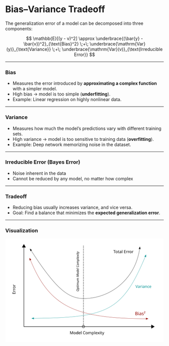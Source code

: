 # Bias–Variance Tradeoff

The generalization error of a model can be decomposed into three components:

$$
\mathbb{E}[(y - v)^2] \approx \underbrace{(\bar{y} - \bar{v})^2}_{\text{Bias}^2} \;+\; \underbrace{\mathrm{Var}(y)}_{\text{Variance}} \;+\; \underbrace{\mathrm{Var}(v)}_{\text{Irreducible Error}}
$$

---

### Bias
- Measures the error introduced by **approximating a complex function** with a simpler model.
- High bias → model is too simple (**underfitting**).
- Example: Linear regression on highly nonlinear data.

---

### Variance
- Measures how much the model’s predictions vary with different training sets.
- High variance → model is too sensitive to training data (**overfitting**).
- Example: Deep network memorizing noise in the dataset.

---

### Irreducible Error (Bayes Error)
- Noise inherent in the data
- Cannot be reduced by any model, no matter how complex

---

### Tradeoff
- Reducing bias usually increases variance, and vice versa.
- Goal: Find a balance that minimizes the **expected generalization error**.

---

### Visualization

<div style="text-align: center; background-color:white; padding:10px;">
  <img src="../../_static/nn5.svg" alt="Bias-Variance Tradeoff" width="500"/>
</div>

